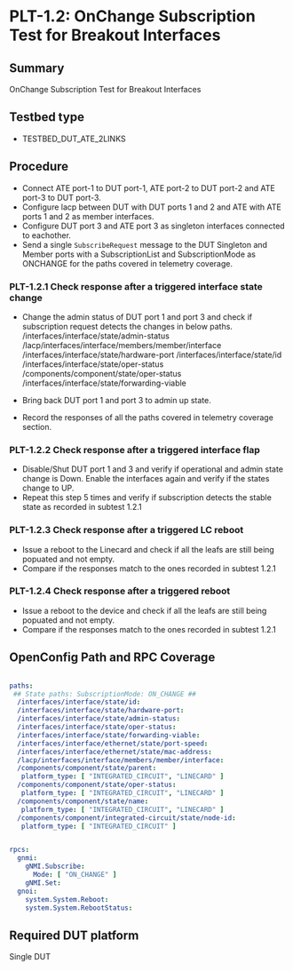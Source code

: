 # PLT-1.2: OnChange Subscription Test for Breakout Interfaces

## Summary

OnChange Subscription Test for Breakout Interfaces

## Testbed type

*  TESTBED_DUT_ATE_2LINKS

## Procedure

* Connect ATE port-1 to DUT port-1, ATE port-2 to DUT port-2 and ATE port-3 to DUT port-3. 
* Configure lacp between DUT with DUT ports 1 and 2 and ATE with ATE ports 1 and 2 as member interfaces.
* Configure DUT port 3 and ATE port 3 as singleton interfaces connected to eachother.
* Send a single `SubscribeRequest` message to the DUT Singleton and Member ports with a SubscriptionList and SubscriptionMode as ONCHANGE for the paths covered in telemetry coverage.

### PLT-1.2.1 Check response after a triggered interface state change

  * Change the admin status of DUT port 1 and port 3 and check if subscription request detects the changes in below paths.
    /interfaces/interface/state/admin-status
    /lacp/interfaces/interface/members/member/interface
    /interfaces/interface/state/hardware-port
    /interfaces/interface/state/id
    /interfaces/interface/state/oper-status
    /components/component/state/oper-status
    /interfaces/interface/state/forwarding-viable
  
  * Bring back DUT port 1 and port 3 to admin up state.
  * Record the responses of all the paths covered in telemetry coverage section. 

### PLT-1.2.2 Check response after a triggered interface flap

  * Disable/Shut DUT port 1 and 3 and verify if operational and admin state change is Down. Enable the interfaces again and verify if the states change to UP. 
  * Repeat this step 5 times and verify if subscription detects the stable state as recorded in subtest 1.2.1

### PLT-1.2.3 Check response after a triggered LC reboot

  * Issue a reboot to the Linecard and check if all the leafs are still being popuated and not empty.
  * Compare if the responses match to the ones recorded in subtest 1.2.1
    
### PLT-1.2.4 Check response after a triggered reboot

  * Issue a reboot to the device and check if all the leafs are still being popuated and not empty.
  * Compare if the responses match to the ones recorded in subtest 1.2.1
 
## OpenConfig Path and RPC Coverage

```yaml

paths:
 ## State paths: SubscriptionMode: ON_CHANGE ##
  /interfaces/interface/state/id:
  /interfaces/interface/state/hardware-port:
  /interfaces/interface/state/admin-status:
  /interfaces/interface/state/oper-status:
  /interfaces/interface/state/forwarding-viable:
  /interfaces/interface/ethernet/state/port-speed:
  /interfaces/interface/ethernet/state/mac-address:
  /lacp/interfaces/interface/members/member/interface:
  /components/component/state/parent:
   platform_type: [ "INTEGRATED_CIRCUIT", "LINECARD" ]
  /components/component/state/oper-status:
   platform_type: [ "INTEGRATED_CIRCUIT", "LINECARD" ]
  /components/component/state/name:
   platform_type: [ "INTEGRATED_CIRCUIT", "LINECARD" ]
  /components/component/integrated-circuit/state/node-id:
   platform_type: [ "INTEGRATED_CIRCUIT" ]


rpcs:
  gnmi:
    gNMI.Subscribe:
      Mode: [ "ON_CHANGE" ]
    gNMI.Set:
  gnoi:
    system.System.Reboot:
    system.System.RebootStatus:
```
## Required DUT platform
Single DUT
